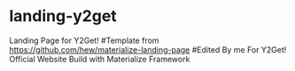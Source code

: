 # landing-y2get
Landing Page for Y2Get!
#Template from
https://github.com/hew/materialize-landing-page
#Edited By me
For Y2Get! Official Website
Build with Materialize Framework
